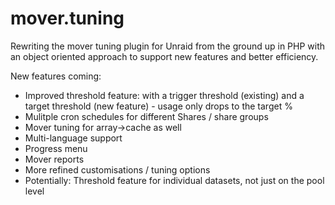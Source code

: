 # mover.tuning
Rewriting the mover tuning plugin for Unraid from the ground up in PHP with an object oriented approach to support new features and better efficiency.

New features coming:
- Improved threshold feature: with a trigger threshold (existing) and a target threshold (new feature) - usage only drops to the target %
- Mulitple cron schedules for different Shares / share groups
- Mover tuning for array->cache as well
- Multi-language support
- Progress menu
- Mover reports
- More refined customisations / tuning options
- Potentially: Threshold feature for individual datasets, not just on the pool level
